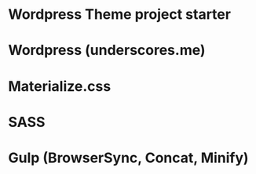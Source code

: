 # Wordpress Theme project starter
# Wordpress (underscores.me) 
# Materialize.css
# SASS
# Gulp (BrowserSync, Concat, Minify)
